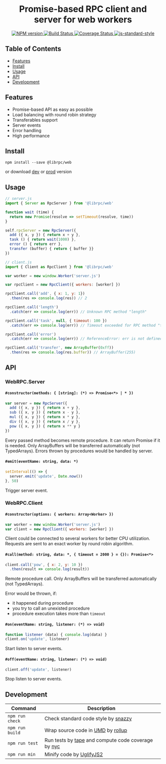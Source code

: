 <h1 align="center">Promise-based RPC client and server for web workers</h1>
<p align="center">
  <a href="https://www.npmjs.com/package/@librpc/web" target="_blank">
    <img src="https://img.shields.io/npm/v/@librpc/web.svg" alt="NPM version" target="_blank"></img>
  </a>
  <a href="https://travis-ci.org/librpc/web" target="_blank">
    <img src="https://travis-ci.org/librpc/web.svg?branch=master" alt="Build Status" target="_blank"></img>
  </a>
  <a href='https://coveralls.io/github/librpc/web?branch=master'>
    <img src='https://coveralls.io/repos/github/librpc/web/badge.svg?branch=master' alt='Coverage Status' />
  </a>
  <a href="https://github.com/feross/standard" target="_blank">
    <img src="https://img.shields.io/badge/code%20style-standard-brightgreen.svg?style=flat" alt="js-standard-style"/>
  </a>
</p>

## Table of Contents

- [Features](#features)
- [Install](#install)
- [Usage](#usage)
- [API](#api)
- [Development](#development)

## Features

- Promise-based API as easy as possible
- Load balancing with round robin strategy
- Transferables support
- Server events
- Error handling
- High performance

## Install

```
npm install --save @librpc/web
```

or download [dev](https://unpkg.com/@librpc/web/dist/web-rpc.umd.js) or [prod](https://unpkg.com/@librpc/web/dist/web-rpc.min.js) version

## Usage

```js
// server.js
import { Server as RpcServer } from '@librpc/web'

function wait (time) {
  return new Promise(resolve => setTimeout(resolve, time))
}

self.rpcServer = new RpcServer({
  add ({ x, y }) { return x + y },
  task () { return wait(1000) },
  error () { return err },
  transfer (buffer) { return { buffer }}
})
```

```js
// client.js
import { Client as RpcClient } from '@librpc/web'

var worker = new window.Worker('server.js')

var rpcClient = new RpcClient({ workers: [worker] })

rpcClient.call('add', { x: 1, y: 1})
  .then(res => console.log(res)) // 2

rpcClient.call('length')
  .catch(err => console.log(err)) // Unknown RPC method "length"

rpcClient.call('task', null, { timeout: 100 })
  .catch(err => console.log(err)) // Timeout exceeded for RPC method "task"

rpcClient.call('error')
  .catch(err => console.log(err)) // ReferenceError: err is not defined

rpcClient.call('transfer', new ArrayBuffer(0xff))
  .then(res => console.log(res.buffer)) // ArrayBuffer(255)
```

## API

### WebRPC.Server

#### `#constructor(methods: { [string]: (*) => Promise<*> | * })`

```js
var server = new RpcServer({
  add ({ x, y }) { return x + y },
  sub ({ x, y }) { return x - y },
  mul ({ x, y }) { return x * y },
  div ({ x, y }) { return x / y },
  pow ({ x, y }) { return x ** y }
})
```

Every passed method becomes remote procedure. It can return Promise if it is needed. Only ArrayBuffers will be transferred automatically (not TypedArrays). Errors thrown by procedures would be handled by server.

#### `#emit(eventName: string, data: *)`

```js
setInterval(() => {
  server.emit('update', Date.now())
}, 50)
```

Trigger server event.

### WebRPC.Client

#### `#constructor(options: { workers: Array<Worker> })`

```js
var worker = new window.Worker('server.js')
var client = new RpcClient({ workers: [worker] })
```

Client could be connected to several workers for better CPU utilization. Requests are sent to an exact worker by round robin algorithm.

#### `#call(method: string, data: *, { timeout = 2000 } = {}): Promise<*>`

```js
client.call('pow', { x: 2, y: 10 })
  .then(result => console.log(result))
```

Remote procedure call. Only ArrayBuffers will be transferred automatically (not TypedArrays).

Error would be thrown, if:
- it happened during procedure
- you try to call an unexisted procedure
- procedure execution takes more than `timeout`

#### `#on(eventName: string, listener: (*) => void)`

```js
function listener (data) { console.log(data) }
client.on('update', listener)
```

Start listen to server events.

#### `#off(eventName: string, listener: (*) => void)`

```js
client.off('update', listener)
```

Stop listen to server events.

## Development

Command | Description
------- | -----------
`npm run check` | Check standard code style by [snazzy](https://www.npmjs.com/package/snazzy)
`npm run build` | Wrap source code in [UMD](https://github.com/umdjs/umd) by [rollup](http://rollupjs.org/)
`npm run test` | Run tests by [tape](https://github.com/substack/tape) and compute code coverage by [nyc](https://github.com/bcoe/nyc)
`npm run min` | Minify code by [UglifyJS2](https://github.com/mishoo/UglifyJS2)

